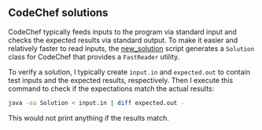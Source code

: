 ## CodeChef solutions

CodeChef typically feeds inputs to the program via standard input and checks the expected results via standard output. To make it easier and relatively faster to read inputs, the [new_solution](../scripts/new_solution.py) script generates a `Solution` class for CodeChef that provides a `FastReader` utility.

To verify a solution, I typically create `input.in` and `expected.out` to contain test inputs and the expected results, respectively. Then I execute this command to check if the expectations match the actual results:

```bash
java -ea Solution < input.in | diff expected.out - 
```

This would not print anything if the results match.
